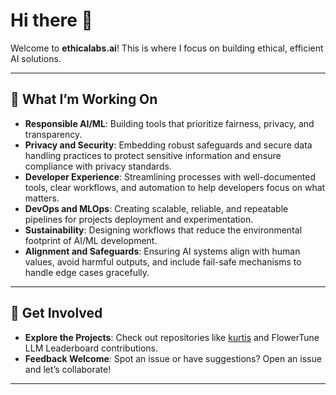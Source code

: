 # Hi there 👋  

Welcome to **ethicalabs.ai**! This is where I focus on building ethical, efficient AI solutions.

---

## 🌟 What I’m Working On  

- **Responsible AI/ML**: Building tools that prioritize fairness, privacy, and transparency.  
- **Privacy and Security**: Embedding robust safeguards and secure data handling practices to protect sensitive information and ensure compliance with privacy standards.  
- **Developer Experience**: Streamlining processes with well-documented tools, clear workflows, and automation to help developers focus on what matters.  
- **DevOps and MLOps**: Creating scalable, reliable, and repeatable pipelines for projects deployment and experimentation.  
- **Sustainability**: Designing workflows that reduce the environmental footprint of AI/ML development.  
- **Alignment and Safeguards**: Ensuring AI systems align with human values, avoid harmful outputs, and include fail-safe mechanisms to handle edge cases gracefully.  

---

## 🌈 Get Involved  

- **Explore the Projects**: Check out repositories like [kurtis](https://github.com/ethicalabs-ai/kurtis) and FlowerTune LLM Leaderboard contributions.  
- **Feedback Welcome**: Spot an issue or have suggestions? Open an issue and let’s collaborate!

---
